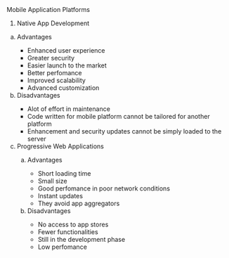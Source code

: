<html>
<head>
<title>ASSIGNMENT</title>
</head>
<Body>
  Mobile Application Platforms
  <OL type="1">
 <Li>Native App Development</Li>
  </OL>
 <OL type="a">
 <Li>Advantages</Li>
   <UL type="square">
 <Li>Enhanced user experience</Li>
 <Li>Greater security</Li>
 <Li>Easier launch to the market</Li>
 <Li>Better perfomance</Li>
 <Li>Improved scalability</Li>
 <Li>Advanced customization</Li>
   </UL>
     <Li>Disadvantages</Li>
  <UL type="square">
    <Li>Alot of effort in maintenance</Li>
    <Li>Code written for mobile platform cannot be tailored for another platform</Li>
    <Li>Enhancement and security updates cannot be simply loaded to the server</Li>
  </UL>
   <Li>Progressive Web Applications</Li>
     <OL type="a">
       <Li>Advantages</Li>
    <UL type="circle">
      <Li>Short loading time</Li>
      <Li>Small size</Li>
      <Li>Good perfomance in poor network conditions</Li>
      <Li>Instant updates</Li>
      <Li>They avoid app aggregators</Li>
       </UL>
       <Li>Disadvantages</Li>
       <UL type="circle">
         <Li>No access to app stores</Li>
         <Li>Fewer functionalities</Li>
         <Li>Still in the development phase</Li>
         <Li>Low perfomance</Li>
       </UL>
   
    
